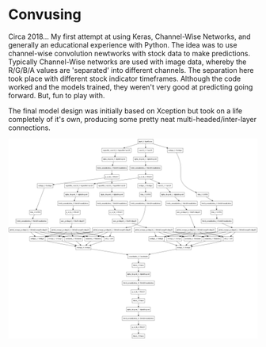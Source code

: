 # Convusing
Circa 2018... My first attempt at using Keras, Channel-Wise Networks, and generally an educational experience with Python.  The idea was to use channel-wise convolution newtworks with stock data to make predictions.  Typically Channel-Wise networks are used with image data, whereby the R/G/B/A values are 'separated' into different channels.  The separation here took place with different stock indicator timeframes.  Although the code worked and the models trained, they weren't very good at predicting going forward. But, fun to play with.

The final model design was initially based on Xception but took on a life completely of it's own, producing some pretty neat multi-headed/inter-layer connections.  

![Model -1](/stocks5-5day(index=-1).h5.png)

